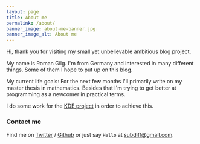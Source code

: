 ```yaml
---
layout: page
title: About me
permalink: /about/
banner_image: about-me-banner.jpg
banner_image_alt: About me
---
```


Hi, thank you for visiting my small yet unbelievable ambitious blog project.

My name is Roman Gilg. I'm from Germany and interested in many different things. Some of them I hope to put up on this blog.

My current life goals: For the next few months I'll primarily write on my master thesis in mathematics. Besides that I'm trying to get better at programming as a newcomer in practical terms.

I do some work for the [KDE project][kde] in order to achieve this.

### Contact me

Find me on [Twitter][Twitter] / [Github][github] or just say `Hello` at [subdiff@gmail.com](subdiff@gmail.com).

[kde]: https://www.kde.org/
[twitter]: https://twitter.com/subdiff
[github]: https://github.com/subdiff
